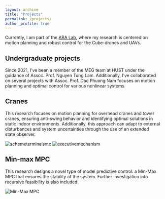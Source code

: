 ```yaml
---
layout: archive
title: "Projects"
permalink: /projects/
author_profile: true
---
```

Currently, I am part of the [ARA Lab](https://ara.cse.unr.edu/), where my research is centered on motion planning and robust control for the Cube-drones and UAVs. 


Undergraduate projects
------
Since 2021, I've been a member of the MEG team at HUST under the guidance of Assoc. Prof. Nguyen Tung Lam. Additionally, I've collaborated on several projects with Assoc. Prof. Dao Phuong Nam focuses on motion planning and optimal control for various nonlinear systems.

Cranes
-------
This research focuses on motion planning for overhead cranes and tower cranes, ensuring anti-swing behavior and identifying optimal solutions in static indoor environments. Additionally, this approach can adapt to external disturbances and system uncertainties through the use of an extended state observer.

![schemeterminalsmc](https://github.com/user-attachments/assets/59ec51c0-9c1c-4254-99ab-624d3ae6e56f)
![executivemechanism](https://github.com/user-attachments/assets/f74aa3ac-7c3e-41ce-8faf-0c1cd6734573)

Min-max MPC
-------
This research designs a novel type of model predictive control: a Min-Max MPC that ensures the stability of the system. Further investigation into recursive feasibility is also included.

![Min-Max MPC](https://github.com/user-attachments/assets/012011ff-006f-4bb6-968e-2e2709a1e016)
